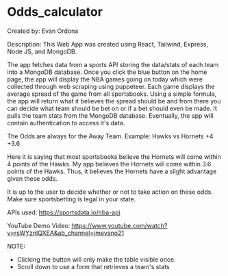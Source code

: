 # Odds_calculator

Created by: Evan Ordona

Description:
This Web App was created using React, Tailwind, Express, Node JS, and MongoDB. 

The app fetches data from a sports API storing the data/stats of each team into a MongoDB database.
Once you click the blue button on the home page, the app will display the NBA games going on today which were collected through web scraping using puppeteer. Each game displays the average spread of the game from all sportsbooks. Using a simple formula, the app will return what it believes the spread should be and from there you can decide what team should be bet on or if a bet should even be made. It pulls the team stats from the MongoDB database. Eventually, the app will contain authentication to access it's data.

The Odds are always for the Away Team.
Example: 
Hawks vs Hornets +4 +3.6

Here it is saying that most sportsbooks believe the Hornets will come within 4 points of the Hawks.
My app believes the Hornets will come within 3.6 points of the Hawks. Thus, it believes the Hornets have a slight advantage given these odds. 

It is up to the user to decide whether or not to take action on these odds. Make sure sportsbetting is legal in your state.

APIs used:
https://sportsdata.io/nba-api

YouTube Demo Video:
https://www.youtube.com/watch?v=rsWYznlQXEA&ab_channel=imevano21

NOTE:
- Clicking the button will only make the table visible once.
- Scroll down to use a form that retrieves a team's stats





